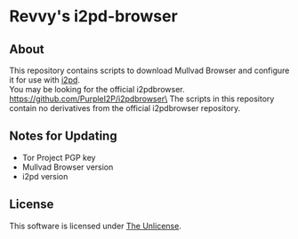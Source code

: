 # Revvy's i2pd-browser
## About
This repository contains scripts to download Mullvad Browser and configure it for use with [i2pd](https://i2pd.website/).\
You may be looking for the official i2pdbrowser. https://github.com/PurpleI2P/i2pdbrowser\
The scripts in this repository contain no derivatives from the official i2pdbrowser repository.

## Notes for Updating
- Tor Project PGP key
- Mullvad Browser version
- i2pd version

## License
This software is licensed under [The Unlicense](https://unlicense.org/).
